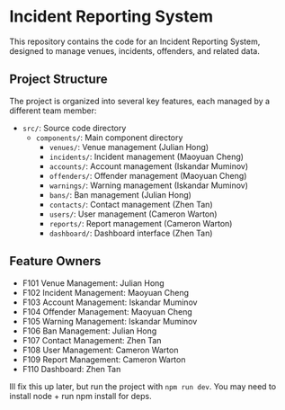 # Incident Reporting System

This repository contains the code for an Incident Reporting System, designed to manage venues, incidents, offenders, and related data.

## Project Structure

The project is organized into several key features, each managed by a different team member:

- `src/`: Source code directory
  - `components/`: Main component directory
    - `venues/`: Venue management (Julian Hong)
    - `incidents/`: Incident management (Maoyuan Cheng)
    - `accounts/`: Account management (Iskandar Muminov)
    - `offenders/`: Offender management (Maoyuan Cheng)
    - `warnings/`: Warning management (Iskandar Muminov)
    - `bans/`: Ban management (Julian Hong)
    - `contacts/`: Contact management (Zhen Tan)
    - `users/`: User management (Cameron Warton)
    - `reports/`: Report management (Cameron Warton)
    - `dashboard/`: Dashboard interface (Zhen Tan)

## Feature Owners

- F101 Venue Management: Julian Hong
- F102 Incident Management: Maoyuan Cheng
- F103 Account Management: Iskandar Muminov
- F104 Offender Management: Maoyuan Cheng
- F105 Warning Management: Iskandar Muminov
- F106 Ban Management: Julian Hong
- F107 Contact Management: Zhen Tan
- F108 User Management: Cameron Warton
- F109 Report Management: Cameron Warton
- F110 Dashboard: Zhen Tan

Ill fix this up later, but run the project with `npm run dev`. You may need to install node + run npm install for deps.
